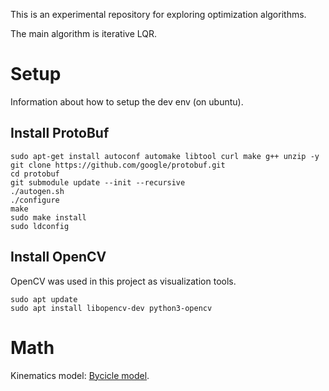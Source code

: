 This is an experimental repository for exploring optimization algorithms.

The main algorithm is iterative LQR.

# Setup

Information about how to setup the dev env (on ubuntu).

## Install ProtoBuf
```
sudo apt-get install autoconf automake libtool curl make g++ unzip -y
git clone https://github.com/google/protobuf.git
cd protobuf
git submodule update --init --recursive
./autogen.sh
./configure
make
sudo make install
sudo ldconfig
```

## Install OpenCV

OpenCV was used in this project as visualization tools.
```
sudo apt update
sudo apt install libopencv-dev python3-opencv
```

# Math
Kinematics model: [Bycicle model](https://borrelli.me.berkeley.edu/pdfpub/IV_KinematicMPC_jason.pdf).
